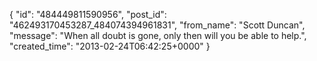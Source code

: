  {
   "id": "484449811590956",
   "post_id": "462493170453287_484074394961831",
   "from_name": "Scott Duncan",
   "message": "When all doubt is gone, only then will you be able to help.",
   "created_time": "2013-02-24T06:42:25+0000"
 }
